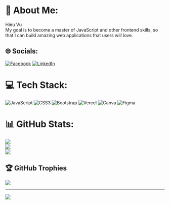 # 💫 About Me:
Hieu Vu<br>My goal is to become a master of JavaScript and other frontend skills, so that I can build amazing web applications that users will love.


## 🌐 Socials:
[![Facebook](https://img.shields.io/badge/Facebook-%231877F2.svg?logo=Facebook&logoColor=white)](https://facebook.com/https://www.facebook.com/Hieuisntreal) [![LinkedIn](https://img.shields.io/badge/LinkedIn-%230077B5.svg?logo=linkedin&logoColor=white)](https://linkedin.com/in/https://www.linkedin.com/in/vu-minh-hieu/) 

# 💻 Tech Stack:
![JavaScript](https://img.shields.io/badge/javascript-%23323330.svg?style=plastic&logo=javascript&logoColor=%23F7DF1E) ![CSS3](https://img.shields.io/badge/css3-%231572B6.svg?style=plastic&logo=css3&logoColor=white) ![Bootstrap](https://img.shields.io/badge/bootstrap-%23563D7C.svg?style=plastic&logo=bootstrap&logoColor=white) ![Vercel](https://img.shields.io/badge/vercel-%23000000.svg?style=plastic&logo=vercel&logoColor=white) ![Canva](https://img.shields.io/badge/Canva-%2300C4CC.svg?style=plastic&logo=Canva&logoColor=white) 	![Figma](https://img.shields.io/badge/figma-%23F24E1E.svg?style=plastic&logo=figma&logoColor=white)
# 📊 GitHub Stats:
![](https://github-readme-stats.vercel.app/api?username=miohieu&theme=dark&hide_border=false&include_all_commits=false&count_private=true)<br/>
![](https://github-readme-streak-stats.herokuapp.com/?user=miohieu&theme=dark&hide_border=false)<br/>
![](https://github-readme-stats.vercel.app/api/top-langs/?username=miohieu&theme=dark&hide_border=false&include_all_commits=false&count_private=true&layout=compact)

## 🏆 GitHub Trophies
![](https://github-profile-trophy.vercel.app/?username=miohieu&theme=buddhism&no-frame=false&no-bg=true&margin-w=4)

---
[![](https://visitcount.itsvg.in/api?id=miohieu&icon=5&color=6)](https://visitcount.itsvg.in)

<!-- Proudly created with GPRM ( https://gprm.itsvg.in ) -->
